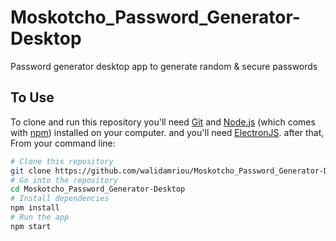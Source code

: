 # Moskotcho_Password_Generator-Desktop
Password generator desktop app to generate random &amp; secure passwords 

## To Use

To clone and run this repository you'll need [Git](https://git-scm.com) and [Node.js](https://nodejs.org/en/download/) (which comes with [npm](http://npmjs.com)) installed on your computer. and you'll need [ElectronJS](https://www.electronjs.org/docs/tutorial/installation). after that, From your command line:

```bash
# Clone this repository
git clone https://github.com/walidamriou/Moskotcho_Password_Generator-Desktop 
# Go into the repository
cd Moskotcho_Password_Generator-Desktop
# Install dependencies
npm install
# Run the app
npm start
```
